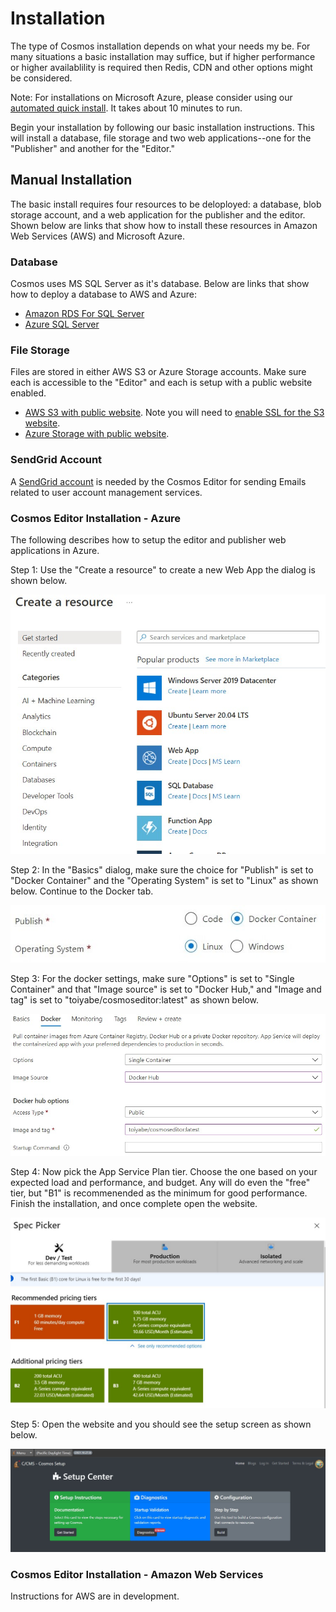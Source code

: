 # Installation

The type of Cosmos installation depends on what your needs my be. For many situations a basic installation may suffice,
but if higher performance or higher availablility is required then Redis, CDN and other options might be considered.

Note: For installations on Microsoft Azure, please consider using our [automated quick install](https://cosmos.moonrise.net/get_started/install).  It takes about 10 minutes to run.

Begin your installation by following our basic installation instructions. This will install a database, file storage and
two web applications--one for the "Publisher" and another for the "Editor."

## Manual Installation

The basic install requires four resources to be deloployed: a database, blob storage account, and a web application for the publisher and the editor.  Shown below are links
that show how to install these resources in Amazon Web Services (AWS) and Microsoft Azure.

### Database

Cosmos uses MS SQL Server as it's database. Below are links that show how to deploy a database to AWS and Azure:

* [Amazon RDS For SQL Server](https://aws.amazon.com/rds/sqlserver/)
* [Azure SQL Server](https://azure.microsoft.com/en-us/products/azure-sql/database/)

### File Storage

Files are stored in either AWS S3 or Azure Storage accounts. Make sure each is accessible to the "Editor" and each is setup with a public website enabled.

* [AWS S3 with public website](https://docs.aws.amazon.com/AmazonS3/latest/userguide/HostingWebsiteOnS3Setup.html). Note you will need to [enable SSL for the S3 website](https://aws.amazon.com/premiumsupport/knowledge-center/cloudfront-serve-static-website/).
* [Azure Storage with public website](https://docs.microsoft.com/en-us/azure/storage/blobs/storage-blob-static-website).

### SendGrid Account

A [SendGrid account](https://docs.sendgrid.com/for-developers/partners/microsoft-azure-2021#create-a-twilio-sendgrid-account) is needed by the Cosmos Editor for sending Emails related to user account management services.

### Cosmos Editor Installation - Azure

The following describes how to setup the editor and publisher web applications in Azure.

Step 1: Use the "Create a resource" to create a new Web App the dialog is shown below.

![Image of New Resource Dialog](https://github.com/CosmosSoftware/Cosmos.Cms/blob/main/Documentation/Installation/CreateWebApp01.jpg)

Step 2: In the "Basics" dialog, make sure the choice for "Publish" is set to "Docker Container" and the "Operating System" is set to "Linux" as shown below.  Continue to the Docker tab.

![Image of Basics Dialog](https://github.com/CosmosSoftware/Cosmos.Cms/blob/main/Documentation/Installation/CreateWebApp01b.jpg)

Step 3: For the docker settings, make sure "Options" is set to "Single Container" and that "Image source" is set to "Docker Hub," and "Image and tag" is set to "toiyabe/cosmoseditor:latest" as shown below.

![Image of Basics Dialog](https://github.com/CosmosSoftware/Cosmos.Cms/blob/main/Documentation/Installation/CreateWebApp02.jpg)

Step 4: Now pick the App Service Plan tier.  Choose the one based on your expected load and performance, and budget.  Any will do even the "free" tier, but "B1" is recommenended as the minimum for good performance.  Finish the installation, and once complete open the website.

![Image of Spec Picker](https://github.com/CosmosSoftware/Cosmos.Cms/blob/main/Documentation/Installation/CreateWebApp03.jpg)

Step 5: Open the website and you should see the setup screen as shown below.

![Image of Yaktocat](https://github.com/CosmosSoftware/Cosmos.Cms/blob/main/Documentation/Installation/CreateWebApp07.jpg)

### Cosmos Editor Installation - Amazon Web Services

Instructions for AWS are in development.
